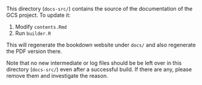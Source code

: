 This directory (`docs-src/`) contains the source of the documentation of the GCS project. To update it:

1. Modify `contents.Rmd`
2. Run `builder.R`

This will regenerate the bookdown website under `docs/` and also regenerate the PDF version there.

Note that no new intermediate or log files should be be left over in this directory (`docs-src/`) even after a successful build. If there are any, please remove them and investigate the reason.
